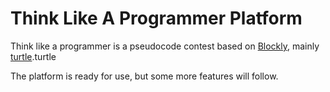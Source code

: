 # Think Like A Programmer Platform
Think like a programmer is a pseudocode contest based on [Blockly](https://developers.google.com/blockly/), mainly [turtle](https://blockly-games.appspot.com/turtle).turtle

The platform is ready for use, but some more features will follow.